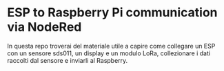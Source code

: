 # ESP to Raspberry Pi communication via NodeRed

In questa repo troverai del materiale utile a capire come collegare un ESP con un sensore sds011, un display e un modulo LoRa, collezionare i dati raccolti dal sensore e inviarli al Raspberry.